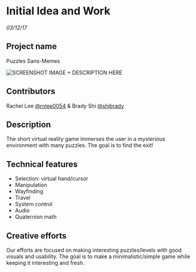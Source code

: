 # Initial Idea and Work
_03/12/17_

## Project name
Puzzles Sans-Memes

![SCREENSHOT IMAGE + DESCRIPTION HERE](http://rnlee.io/favicon.ico)
## Contributors
Rachel Lee [@rnlee0054](github.com/rnlee0054) & Brady Shi [@shibrady](github.com/shibrady)
## Description
The short virtual reality game immerses the user in a mysterious environment with many puzzles. The goal is to find the exit!

## Technical features
- Selection: virtual hand/cursor
- Manipulation
- Wayfinding
- Travel
- System control
- Audio
- Quaternion math

## Creative efforts
Our efforts are focused on making interesting puzzles/levels with good visuals and usability. The goal is to make a minimalistic/simple game while keeping it interesting and fresh.
